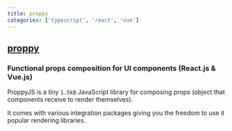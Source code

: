 ```yaml
---
title: proppy
categories: ['typescript', 'react', 'vue']
---
```

## [proppy](https://github.com/fahad19/proppy)

### Functional props composition for UI components (React.js & Vue.js)


ProppyJS is a tiny `1.5kB` JavaScript library for composing props (object that components receive to render themselves).

It comes with various integration packages giving you the freedom to use it popular rendering libraries.
